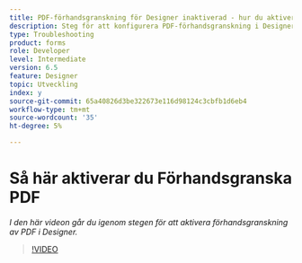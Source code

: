 ```yaml
---
title: PDF-förhandsgranskning för Designer inaktiverad - hur du aktiverar förhandsgranskning av PDF
description: Steg för att konfigurera PDF-förhandsgranskning i Designer
type: Troubleshooting
product: forms
role: Developer
level: Intermediate
version: 6.5
feature: Designer
topic: Utveckling
index: y
source-git-commit: 65a40826d3be322673e116d98124c3cbfb1d6eb4
workflow-type: tm+mt
source-wordcount: '35'
ht-degree: 5%

---
```



# Så här aktiverar du Förhandsgranska PDF

*I den här videon går du igenom stegen för att aktivera förhandsgranskning av PDF i Designer.*

>[!VIDEO](https://video.tv.adobe.com/v/335500?quality=9&learn=on)
